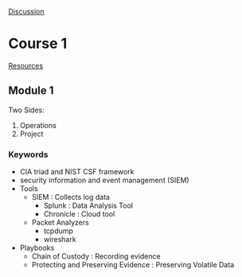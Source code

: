 [Discussion](https://www.coursera.org/learn/foundations-of-cybersecurity/discussions)

# Course 1
[Resources](https://docs.google.com/document/d/1BDzdKIIM8bamhsl6oCQngojeLQL0JK6wWcqF7v2s97I/edit?usp=sharing)
## Module 1
Two Sides:
1. Operations
2. Project

### Keywords
 * CIA triad and NIST CSF framework
 * security information and event management (SIEM) 
 * Tools
    * SIEM : Collects log data
        * Splunk : Data Analysis Tool
        * Chronicle : Cloud tool
    * Packet Analyzers
        * tcpdump
        * wireshark
* Playbooks
    * Chain of Custody : Recording evidence
    * Protecting and Preserving Evidence : Preserving Volatile Data